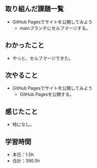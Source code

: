 ## 取り組んだ課題一覧
- GitHub Pagesでサイトを公開してみよう
  - mainブランチにセルフマージする。
## わかったこと
- やっと、セルフマージできた。
## 次やること
- GitHub Pagesでサイトを公開してみよう
  - GitHub Pagesを公開する。
## 感じたこと
- 特になし。
## 学習時間
- 本日：1.5h
- 合計：390.5h
